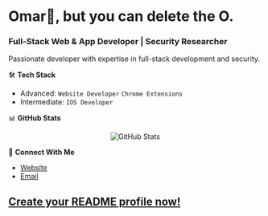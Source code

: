 # Omar👋, but you can delete the O.
### Full-Stack Web & App Developer | Security Researcher

Passionate developer with expertise in full-stack development and security.

🛠️ **Tech Stack**
- Advanced: `Website Developer` `Chrome Extensions`
- Intermediate: `IOS Developer`

📊 **GitHub Stats**
<p align="center">
  <img src="https://github-readme-stats.vercel.app/api?username=only-mar&show_icons=true&theme=dark" alt="GitHub Stats" />
</p>

🤝 **Connect With Me**
- [Website](https://marsec.cc)
- [Email](mailto:omar.alhami@outlook.com)

 ## **[Create your README profile now!](https://github-readmegenerator.netlify.app/)**
